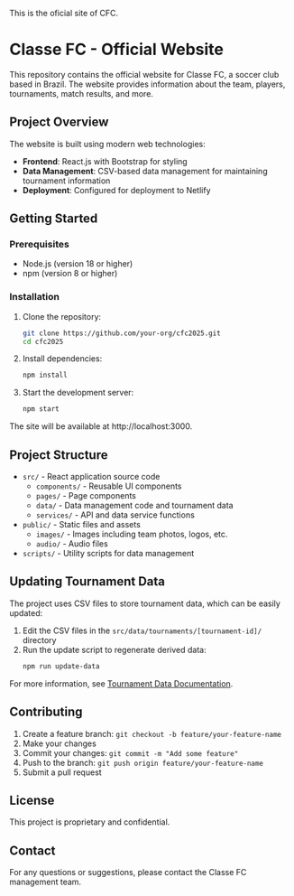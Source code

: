 This is the oficial site of CFC.

# Classe FC - Official Website

This repository contains the official website for Classe FC, a soccer club based in Brazil. The website provides information about the team, players, tournaments, match results, and more.

## Project Overview

The website is built using modern web technologies:

- **Frontend**: React.js with Bootstrap for styling
- **Data Management**: CSV-based data management for maintaining tournament information
- **Deployment**: Configured for deployment to Netlify

## Getting Started

### Prerequisites

- Node.js (version 18 or higher)
- npm (version 8 or higher)

### Installation

1. Clone the repository:
   ```bash
   git clone https://github.com/your-org/cfc2025.git
   cd cfc2025
   ```

2. Install dependencies:
   ```bash
   npm install
   ```

3. Start the development server:
   ```bash
   npm start
   ```

The site will be available at http://localhost:3000.

## Project Structure

- `src/` - React application source code
  - `components/` - Reusable UI components
  - `pages/` - Page components
  - `data/` - Data management code and tournament data
  - `services/` - API and data service functions
- `public/` - Static files and assets
  - `images/` - Images including team photos, logos, etc.
  - `audio/` - Audio files
- `scripts/` - Utility scripts for data management

## Updating Tournament Data

The project uses CSV files to store tournament data, which can be easily updated:

1. Edit the CSV files in the `src/data/tournaments/[tournament-id]/` directory
2. Run the update script to regenerate derived data:
   ```bash
   npm run update-data
   ```

For more information, see [Tournament Data Documentation](/src/data/README.md).

## Contributing

1. Create a feature branch: `git checkout -b feature/your-feature-name`
2. Make your changes
3. Commit your changes: `git commit -m "Add some feature"`
4. Push to the branch: `git push origin feature/your-feature-name`
5. Submit a pull request

## License

This project is proprietary and confidential.

## Contact

For any questions or suggestions, please contact the Classe FC management team.
